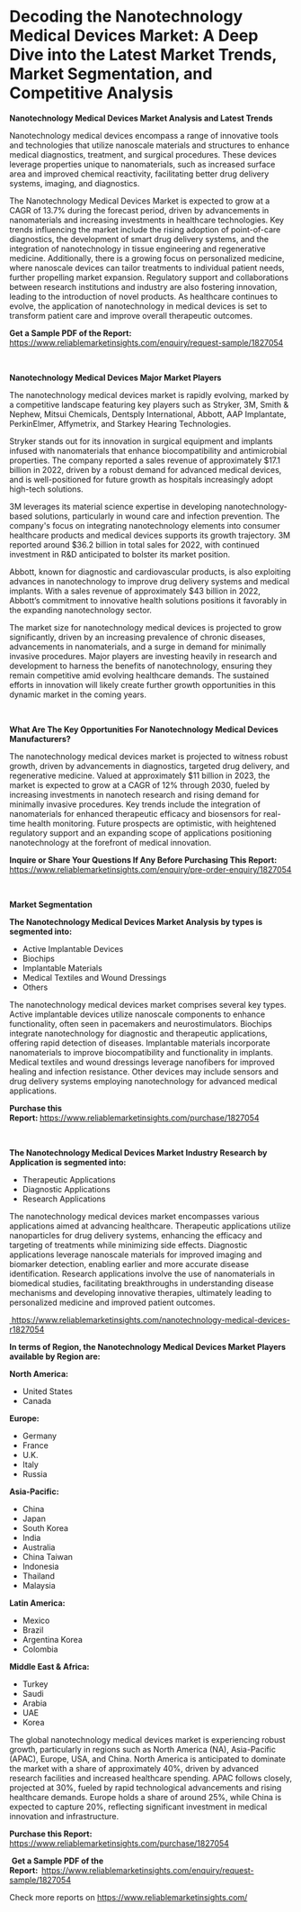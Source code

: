 <p><h1>Decoding the Nanotechnology Medical Devices Market: A Deep Dive into the Latest Market Trends, Market Segmentation, and Competitive Analysis</h1></p><p><strong>Nanotechnology Medical Devices Market Analysis and Latest Trends</strong></p>
<p><p>Nanotechnology medical devices encompass a range of innovative tools and technologies that utilize nanoscale materials and structures to enhance medical diagnostics, treatment, and surgical procedures. These devices leverage properties unique to nanomaterials, such as increased surface area and improved chemical reactivity, facilitating better drug delivery systems, imaging, and diagnostics.</p><p>The Nanotechnology Medical Devices Market is expected to grow at a CAGR of 13.7% during the forecast period, driven by advancements in nanomaterials and increasing investments in healthcare technologies. Key trends influencing the market include the rising adoption of point-of-care diagnostics, the development of smart drug delivery systems, and the integration of nanotechnology in tissue engineering and regenerative medicine. Additionally, there is a growing focus on personalized medicine, where nanoscale devices can tailor treatments to individual patient needs, further propelling market expansion. Regulatory support and collaborations between research institutions and industry are also fostering innovation, leading to the introduction of novel products. As healthcare continues to evolve, the application of nanotechnology in medical devices is set to transform patient care and improve overall therapeutic outcomes.</p></p>
<p><strong>Get a Sample PDF of the Report:&nbsp;</strong> <a href="https://www.reliablemarketinsights.com/enquiry/request-sample/1827054?utm_campaign=3188&utm_medium=2&utm_source=Github&utm_content=ia&utm_term=04032025&utm_id=nanotechnology-medical-devices">https://www.reliablemarketinsights.com/enquiry/request-sample/1827054</a></p>
<p>&nbsp;</p>
<p><strong>Nanotechnology Medical Devices Major Market Players</strong></p>
<p><p>The nanotechnology medical devices market is rapidly evolving, marked by a competitive landscape featuring key players such as Stryker, 3M, Smith & Nephew, Mitsui Chemicals, Dentsply International, Abbott, AAP Implantate, PerkinElmer, Affymetrix, and Starkey Hearing Technologies.</p><p>Stryker stands out for its innovation in surgical equipment and implants infused with nanomaterials that enhance biocompatibility and antimicrobial properties. The company reported a sales revenue of approximately $17.1 billion in 2022, driven by a robust demand for advanced medical devices, and is well-positioned for future growth as hospitals increasingly adopt high-tech solutions.</p><p>3M leverages its material science expertise in developing nanotechnology-based solutions, particularly in wound care and infection prevention. The company's focus on integrating nanotechnology elements into consumer healthcare products and medical devices supports its growth trajectory. 3M reported around $36.2 billion in total sales for 2022, with continued investment in R&D anticipated to bolster its market position.</p><p>Abbott, known for diagnostic and cardiovascular products, is also exploiting advances in nanotechnology to improve drug delivery systems and medical implants. With a sales revenue of approximately $43 billion in 2022, Abbott’s commitment to innovative health solutions positions it favorably in the expanding nanotechnology sector.</p><p>The market size for nanotechnology medical devices is projected to grow significantly, driven by an increasing prevalence of chronic diseases, advancements in nanomaterials, and a surge in demand for minimally invasive procedures. Major players are investing heavily in research and development to harness the benefits of nanotechnology, ensuring they remain competitive amid evolving healthcare demands. The sustained efforts in innovation will likely create further growth opportunities in this dynamic market in the coming years.</p></p>
<p>&nbsp;</p>
<p><strong>What Are The Key Opportunities For Nanotechnology Medical Devices Manufacturers?</strong></p>
<p><p>The nanotechnology medical devices market is projected to witness robust growth, driven by advancements in diagnostics, targeted drug delivery, and regenerative medicine. Valued at approximately $11 billion in 2023, the market is expected to grow at a CAGR of 12% through 2030, fueled by increasing investments in nanotech research and rising demand for minimally invasive procedures. Key trends include the integration of nanomaterials for enhanced therapeutic efficacy and biosensors for real-time health monitoring. Future prospects are optimistic, with heightened regulatory support and an expanding scope of applications positioning nanotechnology at the forefront of medical innovation.</p></p>
<p><strong>Inquire or Share Your Questions If Any Before Purchasing This Report:</strong> <a href="https://www.reliablemarketinsights.com/enquiry/pre-order-enquiry/1827054?utm_campaign=3188&utm_medium=2&utm_source=Github&utm_content=ia&utm_term=04032025&utm_id=nanotechnology-medical-devices">https://www.reliablemarketinsights.com/enquiry/pre-order-enquiry/1827054</a></p>
<p>&nbsp;</p>
<p><strong>Market Segmentation</strong></p>
<p><strong>The Nanotechnology Medical Devices Market Analysis by types is segmented into:</strong></p>
<p><ul><li>Active Implantable Devices</li><li>Biochips</li><li>Implantable Materials</li><li>Medical Textiles and Wound Dressings</li><li>Others</li></ul></p>
<p><p>The nanotechnology medical devices market comprises several key types. Active implantable devices utilize nanoscale components to enhance functionality, often seen in pacemakers and neurostimulators. Biochips integrate nanotechnology for diagnostic and therapeutic applications, offering rapid detection of diseases. Implantable materials incorporate nanomaterials to improve biocompatibility and functionality in implants. Medical textiles and wound dressings leverage nanofibers for improved healing and infection resistance. Other devices may include sensors and drug delivery systems employing nanotechnology for advanced medical applications.</p></p>
<p><strong>Purchase this Report:&nbsp;</strong><a href="https://www.reliablemarketinsights.com/purchase/1827054?utm_campaign=3188&utm_medium=2&utm_source=Github&utm_content=ia&utm_term=04032025&utm_id=nanotechnology-medical-devices">https://www.reliablemarketinsights.com/purchase/1827054</a></p>
<p>&nbsp;</p>
<p><strong>The Nanotechnology Medical Devices Market Industry Research by Application is segmented into:</strong></p>
<p><ul><li>Therapeutic Applications</li><li>Diagnostic Applications</li><li>Research Applications</li></ul></p>
<p><p>The nanotechnology medical devices market encompasses various applications aimed at advancing healthcare. Therapeutic applications utilize nanoparticles for drug delivery systems, enhancing the efficacy and targeting of treatments while minimizing side effects. Diagnostic applications leverage nanoscale materials for improved imaging and biomarker detection, enabling earlier and more accurate disease identification. Research applications involve the use of nanomaterials in biomedical studies, facilitating breakthroughs in understanding disease mechanisms and developing innovative therapies, ultimately leading to personalized medicine and improved patient outcomes.</p></p>
<p><a href="https://www.reliablemarketinsights.com/nanotechnology-medical-devices-r1827054?utm_campaign=3188&utm_medium=2&utm_source=Github&utm_content=ia&utm_term=04032025&utm_id=nanotechnology-medical-devices">&nbsp;https://www.reliablemarketinsights.com/nanotechnology-medical-devices-r1827054</a></p>
<p><strong>In terms of Region, the Nanotechnology Medical Devices Market Players available by Region are:</strong></p>
<p>
    <p> <strong> North America: </strong>
        <ul>
            <li>United States</li>
            <li>Canada</li>
        </ul>
        </p> 
    <p> <strong> Europe: </strong>
        <ul>
            <li>Germany</li>
            <li>France</li>
            <li>U.K.</li>
            <li>Italy</li>
            <li>Russia</li>
        </ul>
        </p> 
    <p> <strong> Asia-Pacific: </strong>
        <ul>
            <li>China</li>
            <li>Japan</li>
            <li>South Korea</li>
            <li>India</li>
            <li>Australia</li>
            <li>China Taiwan</li>
            <li>Indonesia</li>
            <li>Thailand</li>
            <li>Malaysia</li>
        </ul>
        </p> 
    <p> <strong> Latin America: </strong>
        <ul>
            <li>Mexico</li>
            <li>Brazil</li>
            <li>Argentina Korea</li>
            <li>Colombia</li>
        </ul>
        </p> 
    <p> <strong> Middle East & Africa: </strong>
        <ul>
            <li>Turkey</li>
            <li>Saudi</li>
            <li>Arabia</li>
            <li>UAE</li>
            <li>Korea</li>
        </ul>
    </p>
    </p>
<p><p>The global nanotechnology medical devices market is experiencing robust growth, particularly in regions such as North America (NA), Asia-Pacific (APAC), Europe, USA, and China. North America is anticipated to dominate the market with a share of approximately 40%, driven by advanced research facilities and increased healthcare spending. APAC follows closely, projected at 30%, fueled by rapid technological advancements and rising healthcare demands. Europe holds a share of around 25%, while China is expected to capture 20%, reflecting significant investment in medical innovation and infrastructure.</p></p>
<p><strong>Purchase this Report: </strong><a href="https://www.reliablemarketinsights.com/purchase/1827054?utm_campaign=3188&utm_medium=2&utm_source=Github&utm_content=ia&utm_term=04032025&utm_id=nanotechnology-medical-devices">https://www.reliablemarketinsights.com/purchase/1827054</a></p>
<p>&nbsp;<strong>Get a Sample PDF of the Report:&nbsp;&nbsp;</strong><a href="https://www.reliablemarketinsights.com/enquiry/request-sample/1827054?utm_campaign=3188&utm_medium=2&utm_source=Github&utm_content=ia&utm_term=04032025&utm_id=nanotechnology-medical-devices">https://www.reliablemarketinsights.com/enquiry/request-sample/1827054</a></p>
<p><strong></strong></p>
<p>Check more reports on <a href="https://www.reliablemarketinsights.com/?utm_campaign=3188&utm_medium=2&utm_source=Github&utm_content=ia&utm_term=04032025&utm_id=nanotechnology-medical-devices">https://www.reliablemarketinsights.com/</a></p>